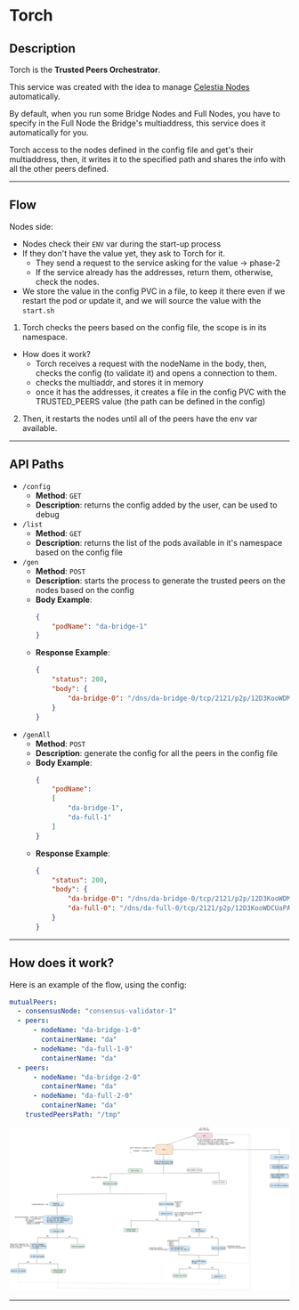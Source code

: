 # Torch

## Description

Torch is the **Trusted Peers Orchestrator**.

This service was created with the idea to manage [Celestia Nodes](https://github.com/celestiaorg/celestia-node/) automatically.

By default, when you run some Bridge Nodes and Full Nodes, you have to specify in the Full Node the Bridge's multiaddress, this service does it automatically for you.

Torch access to the nodes defined in the config file and get's their multiaddress, then, it writes it to the specified path and shares the info with all the other peers defined.

---

## Flow

Nodes side:
- Nodes check their `ENV` var during the start-up process
- If they don't have the value yet, they ask to Torch for it.
  - They send a request to the service asking for the value -> phase-2
  - If the service already has the addresses, return them, otherwise, check the nodes.
- We store the value in the config PVC in a file, to keep it there even if we restart the pod or update it, and we 
will source the value with the `start.sh`


1) Torch checks the peers based on the config file, the scope is in its namespace.
  - How does it work?
    - Torch receives a request with the nodeName in the body, then, checks the config (to validate it) and
      opens a connection to them.
    - checks the multiaddr, and stores it in memory
    - once it has the addresses, it creates a file in the config PVC with the TRUSTED_PEERS value (the path can be defined in the config)
2) Then, it restarts the nodes until all of the peers have the env var available.


---

## API Paths

- `/config`
  - **Method**: `GET` 
  - **Description**: returns the config added by the user, can be used to debug
- `/list`
  - **Method**: `GET`
  - **Description**: returns the list of the pods available in it's namespace based on the config file
- `/gen` 
  - **Method**: `POST`
  - **Description**: starts the process to generate the trusted peers on the nodes based on the config
  - **Body Example**: 
    ```json
    {
        "podName": "da-bridge-1"
    }
    ```
  - **Response Example**:
    ```json
    {
        "status": 200,
        "body": {
            "da-bridge-0": "/dns/da-bridge-0/tcp/2121/p2p/12D3KooWDMuPiHgnB6xwnpaR4cgyAdbB5aN9zwoZCATgGxnrpk1M"
        }
    }
    ```
- `/genAll`
  - **Method**: `POST`
  - **Description**: generate the config for all the peers in the config file
  - **Body Example**:
    ```json
    {
        "podName": 
        [
            "da-bridge-1",
            "da-full-1"
        ]
    }
    ```
  - **Response Example**:
    ```json
    {
        "status": 200,
        "body": {
            "da-bridge-0": "/dns/da-bridge-0/tcp/2121/p2p/12D3KooWDMuPiHgnB6xwnpaR4cgyAdbB5aN9zwoZCATgGxnrpk1M",
            "da-full-0": "/dns/da-full-0/tcp/2121/p2p/12D3KooWDCUaPA5ZQveFfsuAHHBNiAhEERo5J1YfbqwSZKtn9RrD"
        }
    }
    ```
---

## How does it work?

Here is an example of the flow, using the config:

```yaml
mutualPeers:
  - consensusNode: "consensus-validator-1"
  - peers:
      - nodeName: "da-bridge-1-0"
        containerName: "da"
      - nodeName: "da-full-1-0"
        containerName: "da"
  - peers:
      - nodeName: "da-bridge-2-0"
        containerName: "da"
      - nodeName: "da-full-2-0"
        containerName: "da"
    trustedPeersPath: "/tmp"
```

![Torch Flow](./docs/assets/torch.png)

---
